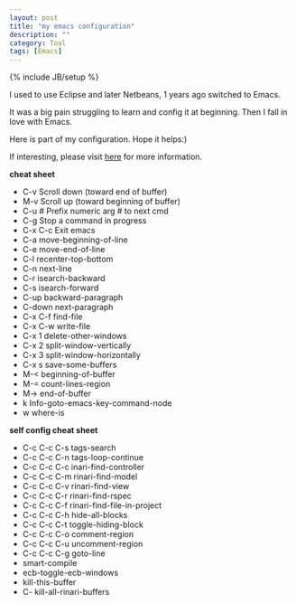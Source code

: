 ```yaml
---
layout: post
title: "my emacs configuration"
description: ""
category: Tool
tags: [Emacs]
---
```

{% include JB/setup %}



I used to use Eclipse and later Netbeans, 1 years ago switched to Emacs. 


It was a big pain struggling to learn and config it at beginning. Then I fall in love with Emacs. 

Here is part of my configuration. Hope it helps:) 


If interesting, please visit [here](https://github.com/zhangzhe/g_emacs "here") for more information. 



**cheat sheet**

- C-v                     Scroll down (toward end of buffer)
- M-v                     Scroll up (toward beginning of buffer)
- C-u #                   Prefix numeric arg # to next cmd
- C-g                     Stop a command in progress
- C-x C-c                 Exit emacs
- C-a                     move-beginning-of-line
- C-e                     move-end-of-line
- C-l                     recenter-top-bottom
- C-n                     next-line
- C-r                     isearch-backward
- C-s                     isearch-forward
- C-up                    backward-paragraph
- C-down                  next-paragraph
- C-x C-f                 find-file
- C-x C-w                 write-file
- C-x 1                   delete-other-windows
- C-x 2                   split-window-vertically
- C-x 3                   split-window-horizontally
- C-x s                   save-some-buffers
- M-<                     beginning-of-buffer
- M-=                     count-lines-region
- M->                     end-of-buffer
- <f1> k                  Info-goto-emacs-key-command-node
- <f1> w                  where-is



**self config cheat sheet**

- C-c C-c C-s             tags-search
- C-c C-c C-n             tags-loop-continue
- C-c C-c C-c             inari-find-controller
- C-c C-c C-m             rinari-find-model
- C-c C-c C-v             rinari-find-view
- C-c C-c C-r             rinari-find-rspec
- C-c C-c C-f             rinari-find-file-in-project
- C-c C-c C-h             hide-all-blocks
- C-c C-c C-t             toggle-hiding-block
- C-c C-c C-o             comment-region
- C-c C-c C-u             uncomment-region
- C-c C-c C-g             goto-line
- <f5>                    smart-compile
- <f8>                    ecb-toggle-ecb-windows
- <f12>                   kill-this-buffer
- C-<f12>                 kill-all-rinari-buffers
